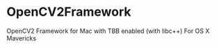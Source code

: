 OpenCV2Framework
================

OpenCV2 Framework for Mac with TBB enabled (with libc++)
For OS X Mavericks 
